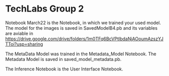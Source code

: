 # TechLabs Group 2


Notebook March22 is the Notebook, in which we trained your used model. 
The model for the images is saved in SavedModelB4.pb and its variables are aviable in 
https://drive.google.com/drive/folders/1m0TFq6BcVPtlbdaNjAOoumAzszYJTToi?usp=sharing

The MetaData Model was trained in the Metadata_Model Notebook. The Metadata Model is saved in saved_model_metadata.pb.

The Inference Notebook is the User Interface Notebook.

